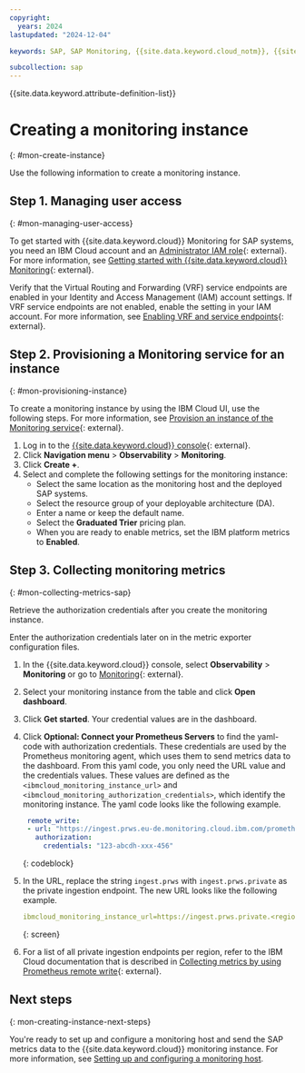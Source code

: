 ```yaml
---
copyright:
  years: 2024
lastupdated: "2024-12-04"

keywords: SAP, SAP Monitoring, {{site.data.keyword.cloud_notm}}, {{site.data.keyword.ibm_cloud_sap}}, SAP Workloads, SAP HANA

subcollection: sap
---
```


{{site.data.keyword.attribute-definition-list}}

# Creating a monitoring instance
{: #mon-create-instance}

Use the following information to create a monitoring instance.

## Step 1. Managing user access
{: #mon-managing-user-access}

To get started with {{site.data.keyword.cloud}} Monitoring for SAP systems, you need an IBM Cloud account and an [Administrator IAM role](/docs/monitoring?topic=monitoring-iam#iam_platform){: external}.
For more information, see [Getting started with {{site.data.keyword.cloud}} Monitoring](/docs/monitoring?topic=monitoring-getting-started#getting-started-step1){: external}.

Verify that the Virtual Routing and Forwarding (VRF) service endpoints are enabled in your Identity and Access Management (IAM) account settings.
If VRF service endpoints are not enabled, enable the setting in your IAM account.
For more information, see [Enabling VRF and service endpoints](/docs/account?topic=account-vrf-service-endpoint&interface=ui){: external}.

## Step 2. Provisioning a Monitoring service for an instance
{: #mon-provisioning-instance}

To create a monitoring instance by using the IBM Cloud UI, use the following steps. For more information, see [Provision an instance of the Monitoring service](/docs/monitoring?topic=monitoring-getting-started#getting-started-step2){: external}.

1. Log in to the [{{site.data.keyword.cloud}} console](https://cloud.ibm.com){: external}.
1. Click **Navigation menu** > **Observability** > **Monitoring**.
1. Click **Create +**.
1. Select and complete the following settings for the monitoring instance:
   * Select the same location as the monitoring host and the deployed SAP systems.
   * Select the resource group of your deployable architecture (DA).
   * Enter a name or keep the default name.
   * Select the **Graduated Trier** pricing plan.
   * When you are ready to enable metrics, set the IBM platform metrics to **Enabled**.

## Step 3. Collecting monitoring metrics
{: #mon-collecting-metrics-sap}

Retrieve the authorization credentials after you create the monitoring instance.

Enter the authorization credentials later on in the metric exporter configuration files.

1. In the {{site.data.keyword.cloud}} console, select **Observability** > **Monitoring** or go to [Monitoring](https://cloud.ibm.com/observe/monitoring){: external}.
1. Select your monitoring instance from the table and click **Open dashboard**.
1. Click **Get started**. Your credential values are in the dashboard.
1. Click **Optional: Connect your Prometheus Servers** to find the yaml-code with authorization credentials.
These credentials are used by the Prometheus monitoring agent, which uses them to send metrics data to the dashboard.
From this yaml code, you only need the URL value and the credentials values.
These values are defined as the `<ibmcloud_monitoring_instance_url>` and `<ibmcloud_monitoring_authorization_credentials>`, which identify the monitoring instance.
The yaml code looks like the following example.

   ```yaml
    remote_write:
    - url: "https://ingest.prws.eu-de.monitoring.cloud.ibm.com/prometheus/remote/write"
      authorization:
        credentials: "123-abcdh-xxx-456"
    ```
    {: codeblock}

1. In the URL, replace the string `ingest.prws` with `ingest.prws.private` as the private ingestion endpoint.
The new URL looks like the following example.

    ```yaml
    ibmcloud_monitoring_instance_url=https://ingest.prws.private.<region>.monitoring.cloud.ibm.com/prometheus/remote/write
    ```
    {: screen}

1. For a list of all private ingestion endpoints per region, refer to the IBM Cloud documentation that is described in
[Collecting metrics by using Prometheus remote write](/docs/monitoring?topic=monitoring-prometheus_remote_write#prometheus_remote_write_endpoints){: external}.

## Next steps
{: mon-creating-instance-next-steps}

You're ready to set up and configure a monitoring host and send the SAP metrics data to the {{site.data.keyword.cloud}} monitoring instance. For more information, see [Setting up and configuring a monitoring host](/docs/sap?topic=sap-mon-exporter-setup-config).
